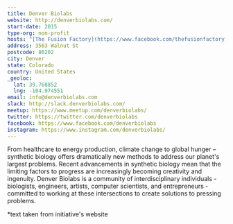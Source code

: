 ```yaml
---
title: Denver Biolabs
website: http://denverbiolabs.com/
start-date: 2015
type-org: non-profit
hosts: "[The Fusion Factory](https://www.facebook.com/thefusionfactory)"
address: 3563 Walnut St
postcode: 80202
city: Denver
state: Colorado
country: United States
_geoloc:
  lat: 39.768852
  lng: -104.974551
email: info@denverbiolabs.com
slack: http://slack.denverbiolabs.com/
meetup: https://www.meetup.com/denverbiolabs/
twitter: https://twitter.com/denverbiolabs
facebook: https://www.facebook.com/denverbiolabs
instagram: https://www.instagram.com/denverbiolabs/
---
```


From healthcare to energy production, climate change to global hunger – synthetic biology offers dramatically new methods to address our planet's largest problems. Recent advancements in synthetic biology mean that the limiting factors to progress are increasingly becoming creativity and ingenuity. Denver Biolabs is a community of interdisciplinary individuals - biologists, engineers, artists, computer scientists, and entrepreneurs - committed to working at these intersections to create solutions to pressing problems.


\*text taken from initiative's website
